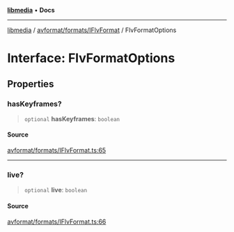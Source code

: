 [**libmedia**](../../../../README.md) • **Docs**

***

[libmedia](../../../../README.md) / [avformat/formats/IFlvFormat](../README.md) / FlvFormatOptions

# Interface: FlvFormatOptions

## Properties

### hasKeyframes?

> `optional` **hasKeyframes**: `boolean`

#### Source

[avformat/formats/IFlvFormat.ts:65](https://github.com/zhaohappy/libmedia/blob/87bf8029d8be58d5035a3f4dc7037c25d1ac371b/src/avformat/formats/IFlvFormat.ts#L65)

***

### live?

> `optional` **live**: `boolean`

#### Source

[avformat/formats/IFlvFormat.ts:66](https://github.com/zhaohappy/libmedia/blob/87bf8029d8be58d5035a3f4dc7037c25d1ac371b/src/avformat/formats/IFlvFormat.ts#L66)
